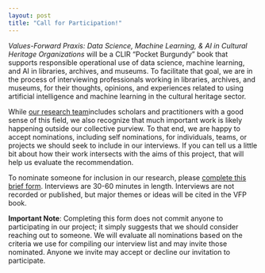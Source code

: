 ```yaml
---
layout: post
title: "Call for Participation!"
---
```


_Values-Forward Praxis: Data Science, Machine Learning, & AI in Cultural Heritage Organizations_ will be a CLIR “Pocket Burgundy” book that supports responsible operational use of data science, machine learning, and AI in libraries, archives, and museums. To facilitate that goal, we are in the process of interviewing professionals working in libraries, archives, and museums, for their thoughts, opinions, and experiences related to using artificial intelligence and machine learning in the cultural heritage sector.

While [our research team](https://valuesforwardpraxis.github.io/)includes scholars and practitioners with a good sense of this field, we also recognize that much important work is likely happening outside our collective purview. To that end, we are happy to accept nominations, including self nominations, for individuals, teams, or projects we should seek to include in our interviews. If you can tell us a little bit about how their work intersects with the aims of this project, that will help us evaluate the recommendation.

To nominate someone for inclusion in our research, please [complete this brief form](https://forms.gle/weYoQkvhkrjHmvm3A). Interviews are 30-60 minutes in length. Interviews are not recorded or published, but major themes or ideas will be cited in the VFP book.

**Important Note**: Completing this form does not commit anyone to participating in our project; it simply suggests that we should consider reaching out to someone. We will evaluate all nominations based on the criteria we use for compiling our interview list and may invite those nominated. Anyone we invite may accept or decline our invitation to participate. 